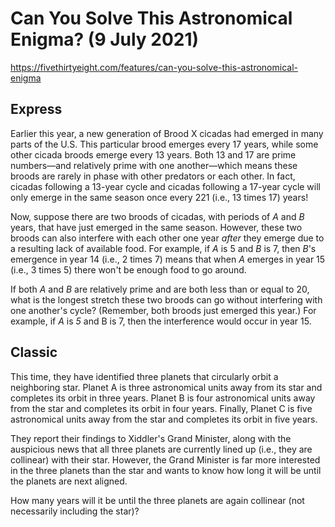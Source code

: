 # Can You Solve This Astronomical Enigma? (9 July 2021)

https://fivethirtyeight.com/features/can-you-solve-this-astronomical-enigma

## Express

Earlier this year, a new generation of Brood X cicadas had emerged in many parts of the U.S.
This particular brood emerges every 17 years, while some other cicada broods emerge every 13 years.
Both 13 and 17 are prime numbers—and relatively prime with one another—which means these broods are rarely in phase with other predators or each other.
In fact, cicadas following a 13-year cycle and cicadas following a 17-year cycle will only emerge in the same season once every 221 (i.e., 13 times 17) years!

Now, suppose there are two broods of cicadas, with periods of *A* and *B* years, that have just emerged in the same season.
However, these two broods can also interfere with each other one year *after* they emerge due to a resulting lack of available food.
For example, if *A* is 5 and *B* is 7, then *B*'s emergence in year 14 (i.e., 2 times 7) means that when *A* emerges in year 15 (i.e., 3 times 5) there won't be enough food to go around.

If both *A* and *B* are relatively prime and are both less than or equal to 20, what is the longest stretch these two broods can go without interfering with one another's cycle?
(Remember, both broods just emerged this year.)
For example, if *A* is *5* and B is 7, then the interference would occur in year 15.

## Classic

This time, they have identified three planets that circularly orbit a neighboring star.
Planet A is three astronomical units away from its star and completes its orbit in three years.
Planet B is four astronomical units away from the star and completes its orbit in four years.
Finally, Planet C is five astronomical units away from the star and completes its orbit in five years.

They report their findings to Xiddler's Grand Minister, along with the auspicious news that all three planets are currently lined up (i.e., they are collinear) with their star.
However, the Grand Minister is far more interested in the three planets than the star and wants to know how long it will be until the planets are next aligned.

How many years will it be until the three planets are again collinear (not necessarily including the star)?


